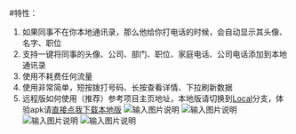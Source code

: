 #特性：  
1. 如果同事不在你本地通讯录，那么他给你打电话的时候，会自动显示其头像、名字、职位  
2. 支持一键将同事的头像、公司、部门、职位、家庭电话、公司电话添加到本地通讯录  
3. 使用不耗费任何流量  
4. 使用非常简单，短按拨打号码、长按查看详情、下拉刷新数据  
5. 远程版如何使用（推荐）参考项目主页地址，本地版请切换到[Local](http://git.oschina.net/yso/SmartCall/tree/local/)分支，体验apk请[直接点我下载本地版](http://files.cnblogs.com/files/kimmy/%E4%BC%81%E4%B8%9A%E9%80%9A%E8%AE%AF%E5%BD%95%E6%9C%AC%E5%9C%B0%E7%89%88.apk)
![输入图片说明](http://git.oschina.net/uploads/images/2015/0710/173317_b78509da_331643.png "来电识别")
![输入图片说明](http://git.oschina.net/uploads/images/2015/0710/173342_0a70e15e_331643.png "用户详情")
![输入图片说明](http://git.oschina.net/uploads/images/2015/0710/173601_6edc0049_331643.png "插入到本地通讯录了")
![输入图片说明](http://images0.cnblogs.com/blog2015/339868/201507/101710481119429.gif "软件详情")